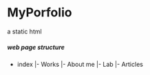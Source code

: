 # MyPorfolio
a static html

##### web page structure

- index
    |- Works
    |- About me
    |- Lab
    |- Articles

    